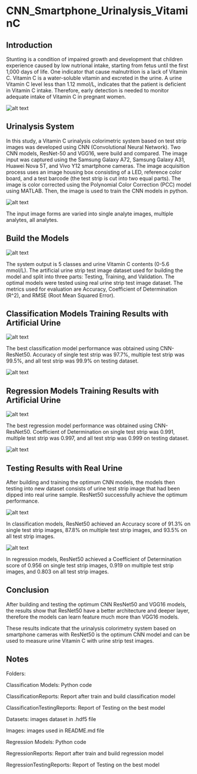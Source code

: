 # CNN_Smartphone_Urinalysis_VitaminC

## Introduction
Stunting is a condition of impaired growth and development that children experience caused by low nutrional intake, starting from fetus until the first 1,000 days of life.  One indicator that cause malnutrition is a lack of Vitamin C. Vitamin C is a water-soluble vitamin and excreted in the urine. A urine Vitamin C level less than 1.12 mmol/L, indicates that the patient is deficient in Vitamin C intake. Therefore, early detection is needed to monitor adequate intake of Vitamin C in pregnant women. 

![alt text](https://github.com/fadindashafira/CNN_Smartphone_Urinalysis_VitaminC/blob/master/Images/UrinalysisSystem.png?raw=true)

## Urinalysis System
In this study, a Vitamin C urinalysis colorimetric system based on test strip images was developed using CNN (Convolutional Neural Network). Two CNN models, ResNet-50 and VGG16, were build and compared. The image input was captured using the Samsung Galaxy A72, Samsung Galaxy A31, Huawei Nova 5T, and Vivo Y12 smartphone cameras. The image acquisition process uses an image housing box consisting of a LED, reference color board, and a test barcode (the test strip is cut into two equal parts). The image is color corrected using the Polynomial Color Correction (PCC) model using MATLAB. Then, the image is used to train the CNN models in python.

![alt text](https://github.com/fadindashafira/CNN_Smartphone_Urinalysis_VitaminC/blob/master/Images/ImageInputForm.png?raw=true)

The input image forms are varied into single analyte images, multiple analytes, all analytes. 

## Build the Models
![alt text](https://github.com/fadindashafira/CNN_Smartphone_Urinalysis_VitaminC/blob/master/Images/BuildModelCNN.png?raw=true)

The system output is 5 classes and urine Vitamin C contents (0-5.6 mmol/L). The artificial urine strip test image dataset used for building the model and split into three parts: Testing, Training, and Validation. The optimal models were tested using real urine strip test image dataset. The metrics used for evaluation are Accuracy, Coefficient of Determination (R^2), and RMSE (Root Mean Squared Error).

## Classification Models Training Results with Artificial Urine
![alt text](https://github.com/fadindashafira/CNN_Smartphone_Urinalysis_VitaminC/blob/master/Images/CNNClassTrainModCompare.png?raw=true)

The best classification model performance was obtained using CNN-ResNet50. Accuracy of single test strip was 97.7%, multiple test strip was 99.5%, and all test strip was 99.9% on testing dataset. 

![alt text](https://github.com/fadindashafira/CNN_Smartphone_Urinalysis_VitaminC/blob/master/Images/ResNetConfMatrix.png?raw=true)

## Regression Models Training Results with Artificial Urine
![alt text](https://github.com/fadindashafira/CNN_Smartphone_Urinalysis_VitaminC/blob/master/Images/CNNRegTrainModCompare.png?raw=true)

The best regression model performance was obtained using CNN-ResNet50. Coefficient of Determination on single test strip was 0.991, multiple test strip was 0.997, and all test strip was 0.999 on testing dataset. 

![alt text](https://github.com/fadindashafira/CNN_Smartphone_Urinalysis_VitaminC/blob/master/Images/ResNetRegCurve.png?raw=true)

## Testing Results with Real Urine
After building and training the optimum CNN models, the models then testing into new dataset consists of urine test strip image that had been dipped into real urine sample. ResNet50 successfully achieve the optimum performance.

![alt text](https://github.com/fadindashafira/CNN_Smartphone_Urinalysis_VitaminC/blob/master/Images/TestingModelVGG16Class.png?raw=true)

In classification models, ResNet50 achieved an Accuracy score of 91.3% on single test strip images, 87.8% on multiple test strip images, and 93.5% on all test strip images. 

![alt text](https://github.com/fadindashafira/CNN_Smartphone_Urinalysis_VitaminC/blob/master/Images/TestingModelResNet50Reg.png?raw=true)

In regression models, ResNet50 achieved a Coefficient of Determination score of 0.956 on single test strip images, 0.919 on multiple test strip images, and 0.803 on all test strip images. 

## Conclusion
After building and testing the optimum CNN ResNet50 and VGG16 models, the results show that ResNet50 have a better architecture and deeper layer, therefore the models can learn feature much more than VGG16 models. 

These results indicate that the urinalysis colorimetry system based on smartphone cameras with ResNet50 is the optimum CNN model and can be used to measure urine Vitamin C with urine strip test images.

## Notes

Folders:

Classification Models: Python code

ClassificationReports: Report after train and build classification model

ClassificationTestingReports: Report of Testing on the best model

Datasets: images dataset in .hdf5 file

Images: images used in README.md file

Regression Models: Python code

RegressionReports: Report after train and build regression model

RegressionTestingReports: Report of Testing on the best model
